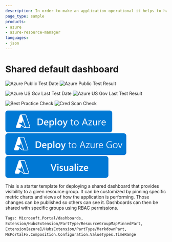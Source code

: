 ```yaml
---
description: In order to make an application operational it helps to have a shared dashboard view of the services that make up the system. This dashboard provides a quickstart for customizing and sharing that with others on the team.
page_type: sample
products:
- azure
- azure-resource-manager
languages:
- json
---
```

# Shared default dashboard

![Azure Public Test Date](https://azurequickstartsservice.blob.core.windows.net/badges/quickstarts/microsoft.portal/default-shared-dashboard/PublicLastTestDate.svg)
![Azure Public Test Result](https://azurequickstartsservice.blob.core.windows.net/badges/quickstarts/microsoft.portal/default-shared-dashboard/PublicDeployment.svg)

![Azure US Gov Last Test Date](https://azurequickstartsservice.blob.core.windows.net/badges/quickstarts/microsoft.portal/default-shared-dashboard/FairfaxLastTestDate.svg)
![Azure US Gov Last Test Result](https://azurequickstartsservice.blob.core.windows.net/badges/quickstarts/microsoft.portal/default-shared-dashboard/FairfaxDeployment.svg)

![Best Practice Check](https://azurequickstartsservice.blob.core.windows.net/badges/quickstarts/microsoft.portal/default-shared-dashboard/BestPracticeResult.svg)
![Cred Scan Check](https://azurequickstartsservice.blob.core.windows.net/badges/quickstarts/microsoft.portal/default-shared-dashboard/CredScanResult.svg)

[![Deploy To Azure](https://raw.githubusercontent.com/Azure/azure-quickstart-templates/master/1-CONTRIBUTION-GUIDE/images/deploytoazure.svg?sanitize=true)](https://portal.azure.com/#create/Microsoft.Template/uri/https%3A%2F%2Fraw.githubusercontent.com%2FAzure%2Fazure-quickstart-templates%2Fmaster%2Fquickstarts%2Fmicrosoft.portal%2Fdefault-shared-dashboard%2Fazuredeploy.json)
[![Deploy To Azure US Gov](https://raw.githubusercontent.com/Azure/azure-quickstart-templates/master/1-CONTRIBUTION-GUIDE/images/deploytoazuregov.svg?sanitize=true)](https://portal.azure.us/#create/Microsoft.Template/uri/https%3A%2F%2Fraw.githubusercontent.com%2FAzure%2Fazure-quickstart-templates%2Fmaster%2Fquickstarts%2Fmicrosoft.portal%2Fdefault-shared-dashboard%2Fazuredeploy.json)
[![Visualize](https://raw.githubusercontent.com/Azure/azure-quickstart-templates/master/1-CONTRIBUTION-GUIDE/images/visualizebutton.svg?sanitize=true)](http://armviz.io/#/?load=https%3A%2F%2Fraw.githubusercontent.com%2FAzure%2Fazure-quickstart-templates%2Fmaster%2Fquickstarts%2Fmicrosoft.portal%2Fdefault-shared-dashboard%2Fazuredeploy.json)

This is a starter template for deploying a shared dashboard that provides visibility to a given resource group. It can be customized by pinning specific metric charts and views of how the application is performing. Those changes can be published so others can see it. Dashboards can then be shared with specific groups using RBAC permissions.

`Tags: Microsoft.Portal/dashboards, Extension/HubsExtension/PartType/ResourceGroupMapPinnedPart, Extension[azure]/HubsExtension/PartType/MarkdownPart, MsPortalFx.Composition.Configuration.ValueTypes.TimeRange`
